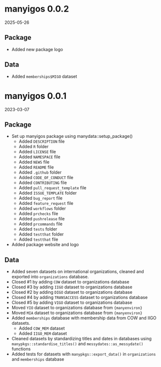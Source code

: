 # manyigos 0.0.2

2025-05-26

## Package

* Added new package logo

## Data

* Added `memberships$MIGO` dataset

# manyigos 0.0.1

2023-03-07

## Package

* Set up manyigos package using manydata::setup_package()
  * Added `DESCRIPTION` file
  * Added `R` folder
  * Added `LICENSE` file
  * Added `NAMESPACE` file
  * Added `NEWS` file
  * Added `README` file
  * Added `.github` folder
  * Added `CODE_OF_CONDUCT` file
  * Added `CONTRIBUTING` file
  * Added `pull_request_template` file
  * Added `ISSUE_TEMPLATE` folder
  * Added `bug_report` file
  * Added `feature_request` file
  * Added `workflows` folder
  * Added `prchecks` file
  * Added `pushrelease` file
  * Added `prcommands` file
  * Added `tests` folder
  * Added `testthat` folder
  * Added `testthat` file
* Added package website and logo

## Data

* Added seven datasets on international organizations, cleaned and exported into `organizations` database.
* Closed #1 by adding `COW` dataset to organizations database
* Closed #3 by adding `IIGO` dataset to organizations database
* Closed #2 by adding `DIGO` dataset to organizations database
* Closed #4 by adding `TRANSACCESS` dataset to organizations database
* Closed #5 by adding `VIGO` dataset to organizations database
* Moved `YIO` dataset to organizations database from `{manyenviron}`
* Moved `MIA` dataset to organizations database from `{manyenviron}`
* Added `memberships` database with membership data from COW and IIGO datasets.
  * Added `COW_MEM` dataset
  * Added `IIGO_MEM` dataset
* Cleaned datasets by standardizing titles and dates in databases using `manypkgs::standardise_titles()` and  `messydates::as_messydate()` functions
* Added tests for datasets with `manypkgs::export_data()` in `organizations` and `memberships` database
